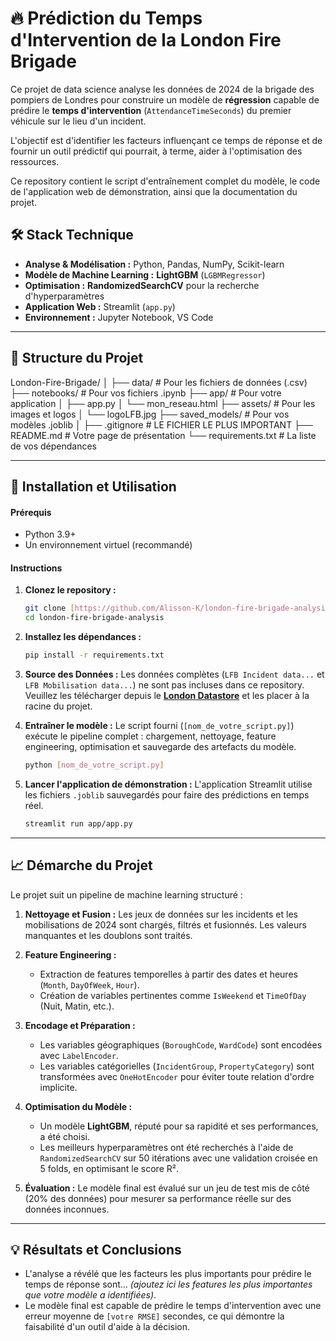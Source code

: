 # 🔥 Prédiction du Temps d'Intervention de la London Fire Brigade

Ce projet de data science analyse les données de 2024 de la brigade des pompiers de Londres pour construire un modèle de **régression** capable de prédire le **temps d'intervention** (`AttendanceTimeSeconds`) du premier véhicule sur le lieu d'un incident.

L'objectif est d'identifier les facteurs influençant ce temps de réponse et de fournir un outil prédictif qui pourrait, à terme, aider à l'optimisation des ressources.

Ce repository contient le script d'entraînement complet du modèle, le code de l'application web de démonstration, ainsi que la documentation du projet.

## 🛠️ Stack Technique

-   **Analyse & Modélisation :** Python, Pandas, NumPy, Scikit-learn
-   **Modèle de Machine Learning :** **LightGBM** (`LGBMRegressor`)
-   **Optimisation :** **RandomizedSearchCV** pour la recherche d'hyperparamètres
-   **Application Web :** Streamlit (`app.py`)
-   **Environnement :** Jupyter Notebook, VS Code

---

## 📂 Structure du Projet

London-Fire-Brigade/
│
├── data/              # Pour les fichiers de données (.csv)
├── notebooks/         # Pour vos fichiers .ipynb
├── app/               # Pour votre application
│   ├── app.py
│   └── mon_reseau.html
├── assets/            # Pour les images et logos
│   └── logoLFB.jpg
├── saved_models/      # Pour vos modèles .joblib
│
├── .gitignore         # LE FICHIER LE PLUS IMPORTANT
├── README.md          # Votre page de présentation
└── requirements.txt   # La liste de vos dépendances

---

## 🚀 Installation et Utilisation

#### **Prérequis**

* Python 3.9+
* Un environnement virtuel (recommandé)

#### **Instructions**

1.  **Clonez le repository :**
    ```bash
    git clone [https://github.com/Alisson-K/london-fire-brigade-analysis.git](https://github.com/Alisson-K/london-fire-brigade-analysis.git)
    cd london-fire-brigade-analysis
    ```

2.  **Installez les dépendances :**
    ```bash
    pip install -r requirements.txt
    ```

3.  **Source des Données :**
    Les données complètes (`LFB Incident data...` et `LFB Mobilisation data...`) ne sont pas incluses dans ce repository. Veuillez les télécharger depuis le **[London Datastore](https://data.london.gov.uk/dataset/london-fire-brigade-incident-records)** et les placer à la racine du projet.

4.  **Entraîner le modèle :**
    Le script fourni (`[nom_de_votre_script.py]`) exécute le pipeline complet : chargement, nettoyage, feature engineering, optimisation et sauvegarde des artefacts du modèle.
    ```bash
    python [nom_de_votre_script.py]
    ```

5.  **Lancer l'application de démonstration :**
    L'application Streamlit utilise les fichiers `.joblib` sauvegardés pour faire des prédictions en temps réel.
    ```bash
    streamlit run app/app.py
    ```

---

## 📈 Démarche du Projet

Le projet suit un pipeline de machine learning structuré :

1.  **Nettoyage et Fusion :** Les jeux de données sur les incidents et les mobilisations de 2024 sont chargés, filtrés et fusionnés. Les valeurs manquantes et les doublons sont traités.

2.  **Feature Engineering :**
    * Extraction de features temporelles à partir des dates et heures (`Month`, `DayOfWeek`, `Hour`).
    * Création de variables pertinentes comme `IsWeekend` et `TimeOfDay` (Nuit, Matin, etc.).

3.  **Encodage et Préparation :**
    * Les variables géographiques (`BoroughCode`, `WardCode`) sont encodées avec `LabelEncoder`.
    * Les variables catégorielles (`IncidentGroup`, `PropertyCategory`) sont transformées avec `OneHotEncoder` pour éviter toute relation d'ordre implicite.

4.  **Optimisation du Modèle :**
    * Un modèle **LightGBM**, réputé pour sa rapidité et ses performances, a été choisi.
    * Les meilleurs hyperparamètres ont été recherchés à l'aide de `RandomizedSearchCV` sur 50 itérations avec une validation croisée en 5 folds, en optimisant le score R².

5.  **Évaluation :** Le modèle final est évalué sur un jeu de test mis de côté (20% des données) pour mesurer sa performance réelle sur des données inconnues.

---

## 💡 Résultats et Conclusions

* L'analyse a révélé que les facteurs les plus importants pour prédire le temps de réponse sont... *(ajoutez ici les features les plus importantes que votre modèle a identifiées)*.
* Le modèle final est capable de prédire le temps d'intervention avec une erreur moyenne de `[votre RMSE]` secondes, ce qui démontre la faisabilité d'un outil d'aide à la décision.
